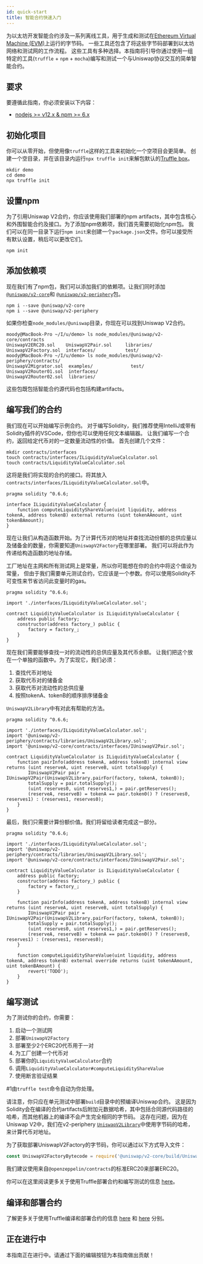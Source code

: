 ```yaml
---
id: quick-start
title: 智能合约快速入门
---
```


为以太坊开发智能合约涉及一系列离线工具，用于生成和测试在[Ethereum Virtual Machine (EVM)](<https://eth.wiki/en/concepts/evm/ethereum-virtual-machine-(evm)-awesome-list>)上运行的字节码。
一些工具还包含了将这些字节码部署到以太坊网络和测试网的工作流程。
这些工具有多种选择。本指南将引导你通过使用一组特定的工具(`truffle` + `npm` + `mocha`)编写和测试一个与Uniswap协议交互的简单智能合约。

## 要求

要遵循此指南，你必须安装以下内容：

- [nodejs >= v12.x & npm >= 6.x](https://nodejs.org/en/)

## 初始化项目

你可以从零开始，但使用像`truffle`这样的工具来初始化一个空项目会更简单。
创建一个空目录，并在该目录内运行`npx truffle init`来解包默认的[Truffle box](https://www.trufflesuite.com/boxes)。

```shell script
mkdir demo
cd demo
npx truffle init
```

## 设置npm

为了引用Uniswap V2合约，你应该使用我们部署的npm artifacts，其中包含核心和外围智能合约及接口。为了添加npm依赖项，我们首先需要初始化npm包。
我们可以在同一目录下运行`npm init`来创建一个`package.json`文件。你可以接受所有默认设置，稍后可以更改它们。

```shell script
npm init
```

## 添加依赖项

现在我们有了npm包，我们可以添加我们的依赖项。让我们同时添加
[`@uniswap/v2-core`](https://www.npmjs.com/package/@uniswap/v2-core)和
[`@uniswap/v2-periphery`](https://www.npmjs.com/package/@uniswap/v2-periphery)包。

```shell script
npm i --save @uniswap/v2-core
npm i --save @uniswap/v2-periphery
```

如果你检查`node_modules/@uniswap`目录，你现在可以找到Uniswap V2合约。

```shell script
moody@MacBook-Pro ~/I/u/demo> ls node_modules/@uniswap/v2-core/contracts
UniswapV2ERC20.sol    UniswapV2Pair.sol     libraries/
UniswapV2Factory.sol  interfaces/           test/
moody@MacBook-Pro ~/I/u/demo> ls node_modules/@uniswap/v2-periphery/contracts/
UniswapV2Migrator.sol  examples/              test/
UniswapV2Router01.sol  interfaces/
UniswapV2Router02.sol  libraries/
```

这些包既包括智能合约源代码也包括构建artifacts。

## 编写我们的合约

我们现在可以开始编写示例合约。
对于编写Solidity，我们推荐使用IntelliJ或带有Solidity插件的VSCode，但你也可以使用任何文本编辑器。
让我们编写一个合约，返回给定代币对的一定数量流动性的价值。
首先创建几个文件：

```shell script
mkdir contracts/interfaces
touch contracts/interfaces/ILiquidityValueCalculator.sol
touch contracts/LiquidityValueCalculator.sol
```

这将是我们将实现的合约的接口。将其放入`contracts/interfaces/ILiquidityValueCalculator.sol`中。

```solidity
pragma solidity ^0.6.6;

interface ILiquidityValueCalculator {
    function computeLiquidityShareValue(uint liquidity, address tokenA, address tokenB) external returns (uint tokenAAmount, uint tokenBAmount);
}
```

现在让我们从构造函数开始。为了计算代币对的地址并查找流动份额的总供应量以及储备金的数量，你需要知道`UniswapV2Factory`在哪里部署。
我们可以将此作为传递给构造函数的地址存储。

工厂地址在主网和所有测试网上是常量，所以你可能想在你的合约中将这个值设为常量，
但由于我们需要单元测试合约，它应该是一个参数。你可以使用Solidity不可变性来节省访问此变量时的gas。

```solidity
pragma solidity ^0.6.6;

import './interfaces/ILiquidityValueCalculator.sol';

contract LiquidityValueCalculator is ILiquidityValueCalculator {
    address public factory;
    constructor(address factory_) public {
        factory = factory_;
    }
}
```

现在我们需要能够查找一对的流动性的总供应量及其代币余额。
让我们把这个放在一个单独的函数中。为了实现它，我们必须：

1. 查找代币对地址
2. 获取代币对的储备金
3. 获取代币对流动性的总供应量
4. 按照tokenA、tokenB的顺序排序储备金

`UniswapV2Library`中有对此有帮助的方法。

```solidity
pragma solidity ^0.6.6;

import './interfaces/ILiquidityValueCalculator.sol';
import '@uniswap/v2-periphery/contracts/libraries/UniswapV2Library.sol';
import '@uniswap/v2-core/contracts/interfaces/IUniswapV2Pair.sol';

contract LiquidityValueCalculator is ILiquidityValueCalculator {
    function pairInfo(address tokenA, address tokenB) internal view returns (uint reserveA, uint reserveB, uint totalSupply) {
        IUniswapV2Pair pair = IUniswapV2Pair(UniswapV2Library.pairFor(factory, tokenA, tokenB));
        totalSupply = pair.totalSupply();
        (uint reserves0, uint reserves1,) = pair.getReserves();
        (reserveA, reserveB) = tokenA == pair.token0() ? (reserves0, reserves1) : (reserves1, reserves0);
    }
}
```

最后，我们只需要计算份额价值。我们将留给读者完成这一部分。

```solidity
pragma solidity ^0.6.6;

import './interfaces/ILiquidityValueCalculator.sol';
import '@uniswap/v2-periphery/contracts/libraries/UniswapV2Library.sol';
import '@uniswap/v2-core/contracts/interfaces/IUniswapV2Pair.sol';

contract LiquidityValueCalculator is ILiquidityValueCalculator {
    address public factory;
    constructor(address factory_) public {
        factory = factory_;
    }

    function pairInfo(address tokenA, address tokenB) internal view returns (uint reserveA, uint reserveB, uint totalSupply) {
        IUniswapV2Pair pair = IUniswapV2Pair(UniswapV2Library.pairFor(factory, tokenA, tokenB));
        totalSupply = pair.totalSupply();
        (uint reserves0, uint reserves1,) = pair.getReserves();
        (reserveA, reserveB) = tokenA == pair.token0() ? (reserves0, reserves1) : (reserves1, reserves0);
    }

    function computeLiquidityShareValue(uint liquidity, address tokenA, address tokenB) external override returns (uint tokenAAmount, uint tokenBAmount) {
        revert('TODO');
    }
}
```

## 编写测试

为了测试你的合约，你需要：

1. 启动一个测试网
2. 部署`UniswapV2Factory`
3. 部署至少2个ERC20代币用于一对
4. 为工厂创建一个代币对
5. 部署你的`LiquidityValueCalculator`合约
6. 调用`LiquidityValueCalculator#computeLiquidityShareValue`
7. 使用断言验证结果

\#1由`truffle test`命令自动为你处理。

请注意，你只应在单元测试中部署`build`目录中的预编译Uniswap合约。
这是因为Solidity会在编译的合约artifacts后附加元数据哈希，其中包括合同源代码路径的哈希，而其他机器上的编译不会产生完全相同的字节码。
这存在问题，因为在Uniswap V2中，我们在v2-periphery
[`UniswapV2Library`](https://github.com/Uniswap/uniswap-v2-periphery/blob/master/contracts/libraries/UniswapV2Library.sol#L24)中使用字节码的哈希，
来计算代币对地址。

为了获取部署UniswapV2Factory的字节码，你可以通过以下方式导入文件：

```javascript
const UniswapV2FactoryBytecode = require('@uniswap/v2-core/build/UniswapV2Factory.json').bytecode
```

我们建议使用来自`@openzeppelin/contracts`的标准ERC20来部署ERC20。

你可以在这里阅读更多关于使用Truffle部署合约和编写测试的信息
[here](https://www.trufflesuite.com/docs/truffle/testing/writing-tests-in-javascript)。

## 编译和部署合约

了解更多关于使用Truffle编译和部署合约的信息
[here](https://www.trufflesuite.com/docs/truffle/getting-started/compiling-contracts) 和
[here](https://www.trufflesuite.com/docs/truffle/getting-started/running-migrations) 分别。

## 正在进行中

本指南正在进行中。请通过下面的编辑按钮为本指南做出贡献！